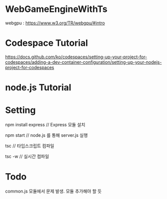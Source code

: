 # WebGameEngineWithTs

webgpu : https://www.w3.org/TR/webgpu/#intro

# Codespace Tutorial

https://docs.github.com/ko/codespaces/setting-up-your-project-for-codespaces/adding-a-dev-container-configuration/setting-up-your-nodejs-project-for-codespaces

# node.js Tutorial


# Setting

npm install express // Express 모듈 설치

npm start // node.js 를 통해 server.js 실행

tsc // 타입스크립트 컴파일

tsc -w // 실시간 컴파일

# Todo

common.js 모듈에서 문제 발생. 모듈 추가해야 할 듯